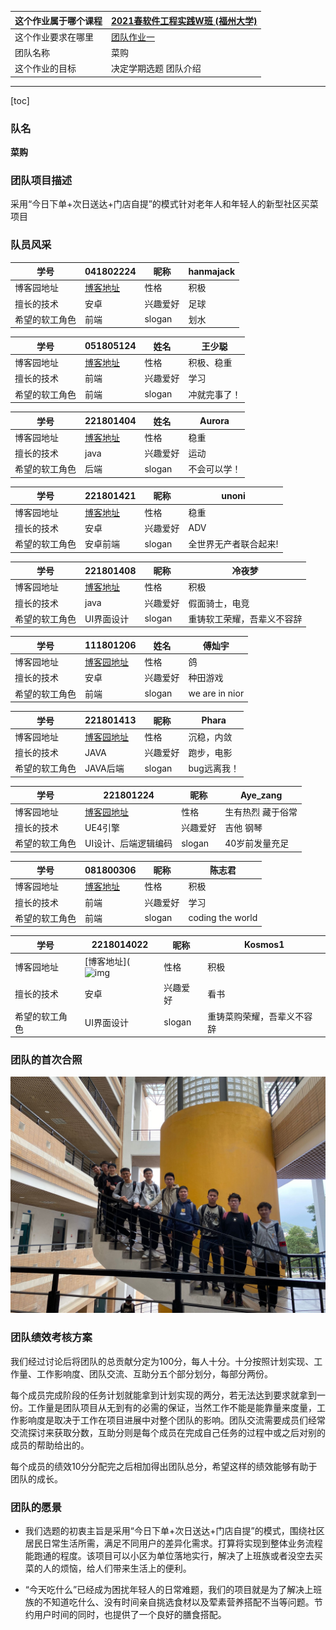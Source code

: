 | 这个作业属于哪个课程 | [2021春软件工程实践W班 (福州大学)](https://edu.cnblogs.com/campus/fzu/2021SpringSoftwareEngineeringPractice) |
| -------------------- | ------------------------------------------------------------ |
| 这个作业要求在哪里   | [团队作业一](https://edu.cnblogs.com/campus/fzu/2021SpringSoftwareEngineeringPractice/homework/11848) |
| 团队名称             | 菜购                                                         |
| 这个作业的目标       | 决定学期选题 团队介绍                                        |

------




[toc]
### 队名
**菜购**

### 团队项目描述
采用“今日下单+次日送达+门店自提”的模式针对老年人和年轻人的新型社区买菜项目
### 队员风采

| 学号           | 041802224                                             | 昵称     | hanmajack |
| -------------- | ----------------------------------------------------- | -------- | :-------- |
| 博客园地址     | [博客地址](https://www.cnblogs.com/hanma/ "博客地址") | 性格     | 积极      |
| 擅长的技术     | 安卓                                                  | 兴趣爱好 | 足球      |
| 希望的软工角色 | 前端                                                  | slogan   | 划水      |

| 学号           | 051805124                                                  | 姓名     | 王少聪       |
| -------------- | ---------------------------------------------------------- | -------- | ------------ |
| 博客园地址     | [博客地址](https://www.cnblogs.com/kirito0206/ "博客地址") | 性格     | 积极、稳重   |
| 擅长的技术     | 前端                                                       | 兴趣爱好 | 学习         |
| 希望的软工角色 | 前端                                                       | slogan   | 冲就完事了！ |

| 学号           | 221801404                                                  | 姓名     | Aurora       |
| -------------- | ---------------------------------------------------------- | -------- | ------------ |
| 博客园地址     | [博客地址](https://www.cnblogs.com/weihaochen/ "博客地址") | 性格     | 稳重         |
| 擅长的技术     | java                                                       | 兴趣爱好 | 运动         |
| 希望的软工角色 | 后端                                                       | slogan   | 不会可以学！ |

| 学号           | 221801421                                             | 昵称     | unoni                 |
| -------------- | ----------------------------------------------------- | -------- | --------------------- |
| 博客园地址     | [博客地址](https://www.cnblogs.com/unoni/ "博客地址") | 性格     | 稳重                  |
| 擅长的技术     | 安卓                                                  | 兴趣爱好 | ADV                   |
| 希望的软工角色 | 安卓前端                                              | slogan   | 全世界无产者联合起来! |

| 学号           | 221801408                                                    | 昵称     | 冷夜梦                     |
| -------------- | ------------------------------------------------------------ | -------- | -------------------------- |
| 博客园地址     | [博客地址](https://home.cnblogs.com/u/liaolongkai/ "博客地址") | 性格     | 积极                       |
| 擅长的技术     | java                                                         | 兴趣爱好 | 假面骑士，电竞             |
| 希望的软工角色 | UI界面设计                                                   | slogan   | 重铸软工荣耀，吾辈义不容辞 |

| 学号           | 111801206                                       | 姓名     | 傅灿宇         |
| -------------- | ----------------------------------------------- | -------- | -------------- |
| 博客园地址     | [博客园地址](https://www.cnblogs.com/seraph-1/) | 性格     | 鸽             |
| 擅长的技术     | 安卓                                            | 兴趣爱好 | 种田游戏       |
| 希望的软工角色 | 前端                                            | slogan   | we are in nior |

| 学号           | 221801413                                    | 昵称     | Phara       |
| -------------- | -------------------------------------------- | -------- | ----------- |
| 博客园地址     | [博客园地址](https://www.cnblogs.com/phara/) | 性格     | 沉稳，内敛  |
| 擅长的技术     | JAVA                                         | 兴趣爱好 | 跑步，电影  |
| 希望的软工角色 | JAVA后端                                     | slogan   | bug远离我！ |

| 学号           | 221801224                                       | 昵称     | Aye_zang          |
| -------------- | ----------------------------------------------- | -------- | ----------------- |
| 博客园地址     | [博客园地址](https://www.cnblogs.com/aye-zang/) | 性格     | 生有热烈 藏于俗常 |
| 擅长的技术     | UE4引擎                                         | 兴趣爱好 | 吉他 钢琴         |
| 希望的软工角色 | UI设计、后端逻辑编码                            | slogan   | 40岁前发量充足    |

| 学号           | 081800306                                  | 昵称     | 陈志君           |
| -------------- | ------------------------------------------ | -------- | ---------------- |
| 博客园地址     | [博客地址](https://www.cnblogs.com/Dusks/) | 性格     | 积极             |
| 擅长的技术     | 前端                                       | 兴趣爱好 | 学习             |
| 希望的软工角色 | 前端                                       | slogan   | coding the world |

| 学号           | 2218014022                                                   | 昵称     | Kosmos1                    |
| -------------- | ------------------------------------------------------------ | -------- | -------------------------- |
| 博客园地址     | [博客地址](![img](file:///C:\Users\10759\AppData\Roaming\Tencent\QQTempSys\%W@GJ$ACOF(TYDYECOKVDYB.png)https://www.cnblogs.com/Kosmos1/ "博客地址") | 性格     | 积极                       |
| 擅长的技术     | 安卓                                                         | 兴趣爱好 | 看书                       |
| 希望的软工角色 | UI界面设计                                                   | slogan   | 重铸菜购荣耀，吾辈义不容辞 |

### 团队的首次合照

![我们的第一张合照](pic1.jpg)
### 团队绩效考核方案

我们经过讨论后将团队的总贡献分定为100分，每人十分。十分按照计划实现、工作量、工作影响度、团队交流、互助分五个部分划分，每部分两份。

每个成员完成阶段的任务计划就能拿到计划实现的两分，若无法达到要求就拿到一份。工作量是团队项目从无到有的必需的保证，当然工作不能是能靠量来度量，工作影响度是取决于工作在项目进展中对整个团队的影响。团队交流需要成员们经常交流探讨来获取分数，互助分则是每个成员在完成自己任务的过程中或之后对别的成员的帮助给出的。

每个成员的绩效10分分配完之后相加得出团队总分，希望这样的绩效能够有助于团队的成长。

### 团队的愿景
+ 我们选题的初衷主旨是采用“今日下单+次日送达+门店自提”的模式，围绕社区居民日常生活所需，满足不同用户的差异化需求。打算将实现到整体业务流程能跑通的程度。该项目可以小区为单位落地实行，解决了上班族或者没空去买菜的人的烦恼，给人们带来生活上的便利。

+ “今天吃什么”已经成为困扰年轻人的日常难题，我们的项目就是为了解决上班族的不知道吃什么、没有时间亲自挑选食材以及荤素营养搭配不当等问题。节约用户时间的同时，也提供了一个良好的膳食搭配。
